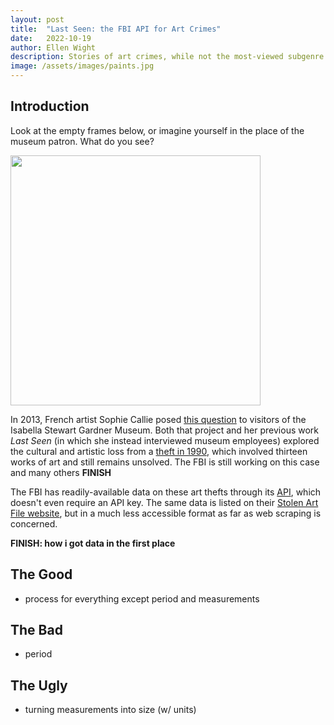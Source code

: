 ```yaml
---
layout: post
title:  "Last Seen: the FBI API for Art Crimes"
date:   2022-10-19
author: Ellen Wight
description: Stories of art crimes, while not the most-viewed subgenre of true crime, still capture national attention. This post shows how accessible the FBI art crime API is, and a possible way to clean the data for future analysis.
image: /assets/images/paints.jpg
---
```


## Introduction
Look at the empty frames below, or imagine yourself in the place of the museum patron. What do you see?

<img src="https://github.com/emwight/stat386-projects/raw/main/assets/images/missing.jpg" height="400" align="middle"/>

In 2013, French artist Sophie Callie posed [this question](https://aperture.org/editorial/what-do-you-see/) to visitors of the Isabella Stewart Gardner Museum. Both that project and her previous work _Last Seen_ (in which she instead interviewed museum employees) explored the cultural and artistic loss from a [theft in 1990](https://www.gardnermuseum.org/organization/theft), which involved thirteen works of art and still remains unsolved. The FBI is still working on this case and many others
**FINISH**

The FBI has readily-available data on these art thefts through its [API](https://api.fbi.gov/docs#!/), which doesn't even require an API key. The same data is listed on their [Stolen Art File website](https://www.fbi.gov/investigate/violent-crime/art-theft/national-stolen-art-file), but in a much less accessible format as far as web scraping is concerned. 

**FINISH: how i got data in the first place**

## The Good
 - process for everything except period and measurements

## The Bad
 - period

## The Ugly
 - turning measurements into size (w/ units)

